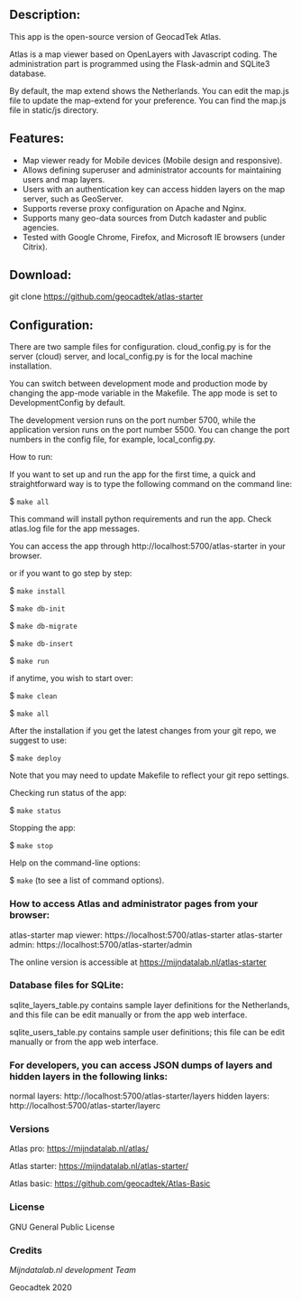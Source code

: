 ## Description:

This app is the open-source version of GeocadTek Atlas. 

Atlas is a map viewer based on OpenLayers with Javascript coding. The administration part is programmed using the Flask-admin and SQLite3 database. 

By default, the map extend shows the Netherlands. You can edit the map.js file to update the map-extend for your preference. You can find the map.js file in static/js directory. 


## Features:
- Map viewer ready for Mobile devices (Mobile design and responsive).
- Allows defining superuser and administrator accounts for maintaining users and map layers.
- Users with an authentication key can access hidden layers on the map server, such as GeoServer.
- Supports reverse proxy configuration on Apache and Nginx.
- Supports many geo-data sources from Dutch kadaster and public agencies.
- Tested with Google Chrome, Firefox, and Microsoft IE browsers (under Citrix).


## Download:

git clone https://github.com/geocadtek/atlas-starter



## Configuration:

There are two sample files for configuration. cloud_config.py is for the server (cloud) server, and local_config.py is for the local machine installation. 

You can switch between development mode and production mode by changing the app-mode variable in the Makefile. The app mode is set to DevelopmentConfig by default.

The development version runs on the port number 5700, while the application version runs on the port number 5500. You can change the port numbers in the config file, for example, local_config.py.

How to run:

If you want to set up and run the app for the first time, a quick and straightforward way is to type the following command on the command line:

$ `make all`

This command will install python requirements and run the app. Check atlas.log file for the app messages.

You can access the app through http://localhost:5700/atlas-starter in your browser.

or if you want to go step by step:

$ `make install`

$ `make db-init`

$ `make db-migrate`

$ `make db-insert`

$ `make run`

if anytime, you wish to start over:

$ `make clean`

$ `make all`

After the installation if you get the latest changes from your git repo, we suggest to use:

$ `make deploy`

Note that you may need to update Makefile to reflect your git repo settings.

Checking run status of the app:

$ `make status`

Stopping the app:

$ `make stop`

Help on the command-line options:

$ `make`    (to see a list of command options).


### How to access Atlas and administrator pages from your browser:

 atlas-starter map viewer: https://localhost:5700/atlas-starter
 atlas-starter admin: https://localhost:5700/atlas-starter/admin

The online version is accessible at https://mijndatalab.nl/atlas-starter

### Database files for SQLite:

sqlite_layers_table.py contains sample layer definitions for the Netherlands, and this file can be edit manually or from the app web interface.

sqlite_users_table.py contains sample user definitions; this file can be edit manually or from the app web interface.


### For developers,  you can access JSON dumps of layers and hidden layers  in the following links:

normal layers: http://localhost:5700/atlas-starter/layers
hidden layers: http://localhost:5700/atlas-starter/layerc


### 
###
### Versions

Atlas pro: https://mijndatalab.nl/atlas/

Atlas starter: https://mijndatalab.nl/atlas-starter/

Atlas basic: https://github.com/geocadtek/Atlas-Basic


### License

GNU General Public License

### Credits

*Mijndatalab.nl development Team*

Geocadtek 2020
###

